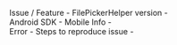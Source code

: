 
<!-- Issue Template Examples - 
https://github.com/filepickerhelper/FilePickerHelper/edit/master/Issue_Template_Examples.md -->

Issue / Feature - 
FilePickerHelper version -  
Android SDK - 
Mobile Info -  
Error - 
Steps to reproduce issue - 

